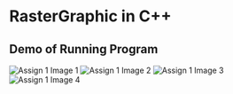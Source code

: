 # RasterGraphic in C++

## Demo of Running Program
![Assign 1 Image 1](https://github.com/AhmedAfzal5/CST8219-CPP-Programming/blob/assets/assign1-img1.PNG)
![Assign 1 Image 2](https://github.com/AhmedAfzal5/CST8219-CPP-Programming/blob/assets/assign1-img2.PNG)
![Assign 1 Image 3](https://github.com/AhmedAfzal5/CST8219-CPP-Programming/blob/assets/assign1-img3.PNG)
![Assign 1 Image 4](https://github.com/AhmedAfzal5/CST8219-CPP-Programming/blob/assets/assign1-img4.PNG)

